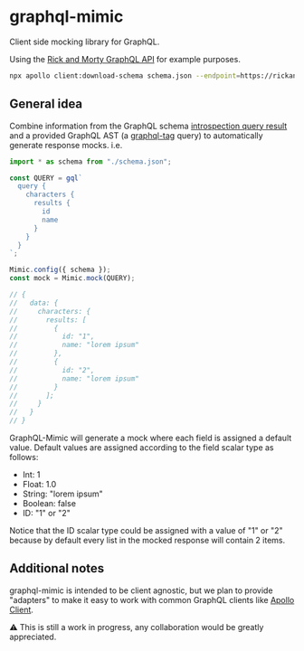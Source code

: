 # graphql-mimic

Client side mocking library for GraphQL.

Using the [Rick and Morty GraphQL API](https://rickandmortyapi.com/graphql) for example purposes.

```bash
npx apollo client:download-schema schema.json --endpoint=https://rickandmortyapi.com/graphql
```

## General idea

Combine information from the GraphQL schema [introspection query result](https://github.com/graphql/graphql-js/blob/0276d685b51262686c841763ba0b6e71103f64f3/src/utilities/introspectionQuery.js) and a provided GraphQL AST (a [graphql-tag](https://github.com/apollographql/graphql-tag) query) to automatically generate response mocks. i.e.

```javascript
import * as schema from "./schema.json";

const QUERY = gql`
  query {
    characters {
      results {
        id
        name
      }
    }
  }
`;

Mimic.config({ schema });
const mock = Mimic.mock(QUERY);

// {
//   data: {
//     characters: {
//       results: [
//         {
//           id: "1",
//           name: "lorem ipsum"
//         },
//         {
//           id: "2",
//           name: "lorem ipsum"
//         }
//       ];
//     }
//   }
// }
```

GraphQL-Mimic will generate a mock where each field is assigned a default value. Default values are assigned according to the field scalar type as follows:

  - Int: 1
  - Float: 1.0
  - String: "lorem ipsum"
  - Boolean: false
  - ID: "1" or "2"

Notice that the ID scalar type could be assigned with a value of "1" or "2" because by default every list in the mocked response will contain 2 items. 

## Additional notes

graphql-mimic is intended to be client agnostic, but we plan to provide "adapters" to make it easy to work with common GraphQL clients like [Apollo Client](https://www.apollographql.com/docs/react/). 

:warning: This is still a work in progress, any collaboration would be greatly appreciated.
